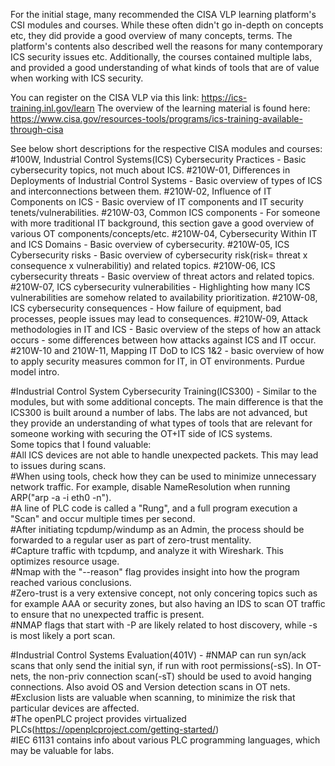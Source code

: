 For the initial stage, many recommended the CISA VLP learning platform's CSI modules and courses. While these often didn't go in-depth on concepts etc, 
they did provide a good overview of many concepts, terms. The platform's contents also described well the reasons for many contemporary ICS security issues etc.
Additionally, the courses contained multiple labs, and provided a good understanding of what kinds of tools that are of value when working with ICS security.

You can register on the CISA VLP via this link: https://ics-training.inl.gov/learn
The overview of the learning material is found here: https://www.cisa.gov/resources-tools/programs/ics-training-available-through-cisa

See below short descriptions for the respective CISA modules and courses:
#100W, Industrial Control Systems(ICS) Cybersecurity Practices - Basic cybersecurity topics, not much about ICS.
#210W-01, Differences in Deployments of Industrial Control Systems - Basic overview of types of ICS and interconnections between them.
#210W-02, Influence of IT Components on ICS - Basic overview of IT components and IT security tenets/vulnerabilities.
#210W-03, Common ICS components - For someone with more traditional IT background, this section gave a good overview of various OT components/concepts/etc.
#210W-04, Cybersecurity Within IT and ICS Domains - Basic overview of cybersecurity.
#210W-05, ICS Cybersecurity risks - Basic overview of cybersecurity risk(risk= threat x consequence x vulnerabilitiy) and related topics.
#210W-06, ICS cybersecurity threats - Basic overview of threat actors and related topics.
#210W-07, ICS cybersecurity vulnerabilities - Highlighting how many ICS vulnerabilities are somehow related to availability prioritization.
#210W-08, ICS cybersecurity consequences - How failure of equipment, bad processes, people issues may lead to consequences.
#210W-09, Attack methodologies in IT and ICS - Basic overview of the steps of how an attack occurs - some differences between how attacks against ICS and IT occur.
#210W-10 and 210W-11, Mapping IT DoD to ICS 1&2 - basic overview of how to apply security measures common for IT, in OT environments. Purdue model intro.    

#Industrial Control System Cybersecurity Training(ICS300) - Similar to the modules, but with some additional concepts. The main difference is that the ICS300 is built around a number of labs. The labs are not advanced, but they provide an understanding of what types of tools that are relevant for someone working with securing the OT+IT side of ICS systems.   
Some topics that I found valuable:  
#All ICS devices are not able to handle unexpected packets. This may lead to issues during scans.  
#When using tools, check how they can be used to minimize unnecessary network traffic. For example, disable NameResolution when running ARP("arp -a -i eth0 -n").  
#A line of PLC code is called a "Rung", and a full program execution a "Scan" and occur multiple times per second.  
#After initiating tcpdump/windump as an Admin, the process should be forwarded to a regular user as part of zero-trust mentality.  
#Capture traffic with tcpdump, and analyze it with Wireshark. This optimizes resource usage.  
#Nmap with the "--reason" flag provides insight into how the program reached various conclusions.  
#Zero-trust is a very extensive concept, not only concering topics such as for example AAA or security zones, but also having an IDS to scan OT traffic to ensure that no unexpected traffic is present.  
#NMAP flags that start with -P are likely related to host discovery, while -s is most likely a port scan.  

#Industrial Control Systems Evaluation(401V) - 
#NMAP can run syn/ack scans that only send the initial syn, if run with root permissions(-sS). In OT-nets, the non-priv connection scan(-sT) should be used to avoid hanging connections. Also avoid OS and Version detection scans in OT nets.  
#Exclusion lists are valuable when scanning, to minimize the risk that particular devices are affected.  
#The openPLC project provides virtualized PLCs(https://openplcproject.com/getting-started/)  
#IEC 61131 contains info about various PLC programming languages, which may be valuable for labs.  
